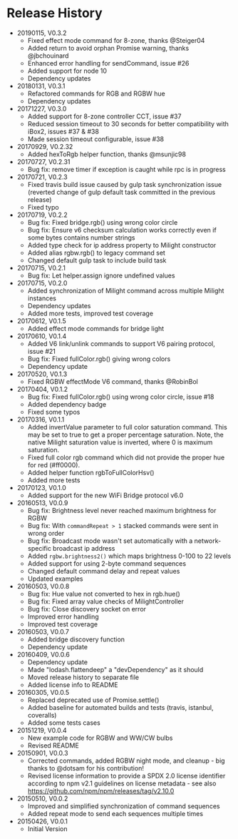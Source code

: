 # Release History
* 20190115, V0.3.2
    * Fixed effect mode command for 8-zone, thanks @Steiger04
    * Added return to avoid orphan Promise warning, thanks @jbchouinard
    * Enhanced error handling for sendCommand, issue #26
    * Added support for node 10
    * Dependency updates
* 20180131, V0.3.1
    * Refactored commands for RGB and RGBW hue
    * Dependency updates
* 20171227, V0.3.0
    * Added support for 8-zone controller CCT, issue #37
    * Reduced session timeout to 30 seconds for better compatibility with iBox2, issues #37 & #38
    * Made session timeout configurable, issue #38
* 20170929, V0.2.32
    * Added hexToRgb helper function, thanks @msunjic98
* 20170727, V0.2.31
    * Bug fix: remove timer if exception is caught while rpc is in progress
* 20170721, V0.2.3
    * Fixed travis build issue caused by gulp task synchronization issue (reverted 
      change of gulp default task committed in the previous release)
    * Fixed typo
* 20170719, V0.2.2
    * Bug fix: Fixed bridge.rgb() using wrong color circle
    * Bug fix: Ensure v6 checksum calculation works correctly even if some bytes contains number strings
    * Added type check for ip address property to Milight constructor
    * Added alias rgbw.rgb() to legacy command set
    * Changed default gulp task to include build task
* 20170715, V0.2.1
    * Bug fix: Let helper.assign ignore undefined values
* 20170715, V0.2.0
    * Added synchronization of Milight command across multiple Milight instances
    * Dependency updates
    * Added more tests, improved test coverage
* 20170612, V0.1.5
    * Added effect mode commands for bridge light
* 20170610, V0.1.4
    * Added V6 link/unlink commands to support V6 pairing protocol, issue #21
    * Bug fix: Fixed fullColor.rgb() giving wrong colors
    * Dependency update
* 20170520, V0.1.3
    * Fixed RGBW effectMode V6 command, thanks @RobinBol
* 20170404, V0.1.2
    * Bug fix: Fixed fullColor.rgb() using wrong color circle, issue #18
    * Added dependency badge
    * Fixed some typos
* 20170316, V0.1.1
    * Added invertValue parameter to full color saturation command. This may be set to true to get a proper 
      percentage saturation. Note, the native Milight saturation value is inverted, where 0 is maximum saturation.
    * Fixed full color rgb command which did not provide the proper hue for red (#ff0000).
    * Added helper function rgbToFullColorHsv()
    * Added more tests
* 20170123, V0.1.0
    * Added support for the new WiFi Bridge protocol v6.0
* 20160513, V0.0.9
    * Bug fix: Brightness level never reached maximum brightness for RGBW
    * Bug fix: With `commandRepeat > 1` stacked commands were sent in wrong order
    * Bug fix: Broadcast mode wasn't set automatically with a network-specific 
      broadcast ip address
    * Added `rgbw.brightness2()` which maps brightness 0-100 to 22 levels
    * Added support for using 2-byte command sequences
    * Changed default command delay and repeat values
    * Updated examples
* 20160503, V0.0.8
    * Bug fix: Hue value not converted to hex in rgb.hue()
    * Bug fix: Fixed array value checks of MilightController
    * Bug fix: Close discovery socket on error
    * Improved error handling
    * Improved test coverage
* 20160503, V0.0.7
    * Added bridge discovery function
    * Dependency update
* 20160409, V0.0.6
    * Dependency update
    * Made "lodash.flattendeep" a "devDependency" as it should
    * Moved release history to separate file
    * Added license info to README
* 20160305, V0.0.5
    * Replaced deprecated use of Promise.settle()
    * Added baseline for automated builds and tests (travis, istanbul, coveralls)
    * Added some tests cases
* 20151219, V0.0.4
    * New example code for RGBW and WW/CW bulbs
    * Revised README
* 20150901, V0.0.3
    * Corrected commands, added RGBW night mode, and cleanup - big thanks to @dotsam for his contribution!
    * Revised license information to provide a SPDX 2.0 license identifier according to npm v2.1 guidelines 
      on license metadata - see also https://github.com/npm/npm/releases/tag/v2.10.0
* 20150510, V0.0.2
    * Improved and simplified synchronization of command sequences
    * Added repeat mode to send each sequences multiple times
* 20150426, V0.0.1
    * Initial Version



